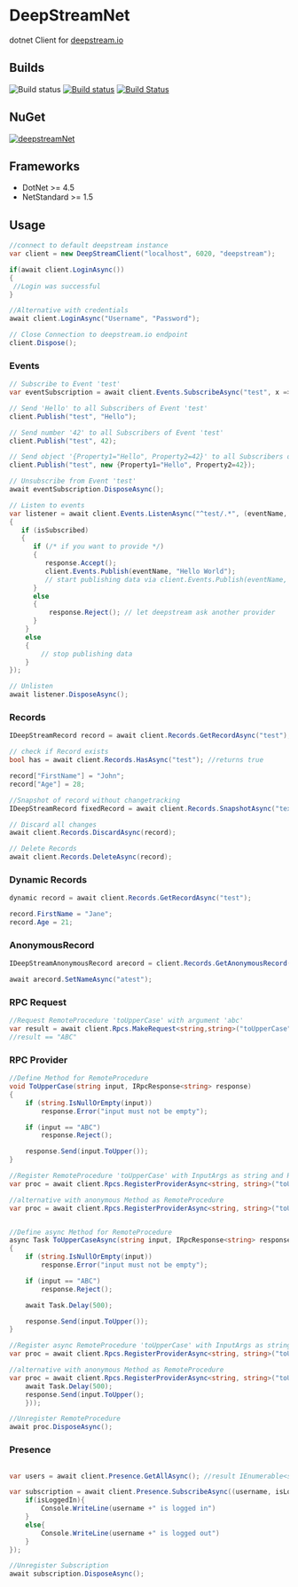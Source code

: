 DeepStreamNet
=============

dotnet Client for [deepstream.io](https://deepstream.io)

## Builds
![Build status](https://github.com/schulz3000/deepstreamNet/workflows/.NET/badge.svg) [![Build status](https://ci.appveyor.com/api/projects/status/aj8op4emvlivn7jx/branch/develop?svg=true)](https://ci.appveyor.com/project/schulz3000/deepstreamnet/branch/develop) [![Build Status](https://travis-ci.org/schulz3000/deepstreamNet.svg?branch=develop)](https://travis-ci.org/schulz3000/deepstreamNet)

## NuGet
[![deepstreamNet](https://img.shields.io/nuget/v/deepstreamNet.svg?style=flat)](https://www.nuget.org/packages/deepstreamNet)

## Frameworks
- DotNet >= 4.5
- NetStandard >= 1.5

## Usage

```csharp
//connect to default deepstream instance
var client = new DeepStreamClient("localhost", 6020, "deepstream");

if(await client.LoginAsync())
{
 //Login was successful   
}

//Alternative with credentials
await client.LoginAsync("Username", "Password");

// Close Connection to deepstream.io endpoint
client.Dispose();
```

### Events

```csharp
// Subscribe to Event 'test'
var eventSubscription = await client.Events.SubscribeAsync("test", x => { Console.WriteLine(x); });

// Send 'Hello' to all Subscribers of Event 'test'
client.Publish("test", "Hello");

// Send number '42' to all Subscribers of Event 'test'
client.Publish("test", 42);

// Send object '{Property1="Hello", Property2=42}' to all Subscribers of Event 'test'
client.Publish("test", new {Property1="Hello", Property2=42});

// Unsubscribe from Event 'test'
await eventSubscription.DisposeAsync();

// Listen to events
var listener = await client.Events.ListenAsync("^test/.*", (eventName, isSubscribed, response) =>
{
   if (isSubscribed)
   {
      if (/* if you want to provide */)
      {
         response.Accept();
         client.Events.Publish(eventName, "Hello World");
         // start publishing data via client.Events.Publish(eventName, /* data */)
      }
      else
      {
          response.Reject(); // let deepstream ask another provider
      }
    }
    else
    {
        // stop publishing data
    }
});

// Unlisten
await listener.DisposeAsync();
```

### Records

```csharp
IDeepStreamRecord record = await client.Records.GetRecordAsync("test");

// check if Record exists
bool has = await client.Records.HasAsync("test"); //returns true

record["FirstName"] = "John";
record["Age"] = 28;

//Snapshot of record without changetracking
IDeepStreamRecord fixedRecord = await client.Records.SnapshotAsync("text");

// Discard all changes
await client.Records.DiscardAsync(record);

// Delete Records
await client.Records.DeleteAsync(record);
```

### Dynamic Records

```csharp
dynamic record = await client.Records.GetRecordAsync("test");

record.FirstName = "Jane";
record.Age = 21;
```

### AnonymousRecord

```csharp
IDeepStreamAnonymousRecord arecord = client.Records.GetAnonymousRecord();

await arecord.SetNameAsync("atest");
```

### RPC Request

```csharp
//Request RemoteProcedure 'toUpperCase' with argument 'abc'
var result = await client.Rpcs.MakeRequest<string,string>("toUpperCase", "abc");
//result == "ABC"
```

### RPC Provider

```csharp
//Define Method for RemoteProcedure
void ToUpperCase(string input, IRpcResponse<string> response)
{
    if (string.IsNullOrEmpty(input))
        response.Error("input must not be empty");

    if (input == "ABC")
        response.Reject();

    response.Send(input.ToUpper());
}

//Register RemoteProcedure 'toUpperCase' with InputArgs as string and Result as string
var proc = await client.Rpcs.RegisterProviderAsync<string, string>("toUpperCase", ToUpperCase);

//alternative with anonymous Method as RemoteProcedure
var proc = await client.Rpcs.RegisterProviderAsync<string, string>("toUpperCase", (input,response)=> response.Send(input.ToUpper()));


//Define async Method for RemoteProcedure
async Task ToUpperCaseAsync(string input, IRpcResponse<string> response)
{
    if (string.IsNullOrEmpty(input))
        response.Error("input must not be empty");

    if (input == "ABC")
        response.Reject();

    await Task.Delay(500);

    response.Send(input.ToUpper());
}

//Register async RemoteProcedure 'toUpperCase' with InputArgs as string and Result as string
var proc = await client.Rpcs.RegisterProviderAsync<string, string>("toUpperCase", ToUpperCaseAsync);

//alternative with anonymous Method as RemoteProcedure
var proc = await client.Rpcs.RegisterProviderAsync<string, string>("toUpperCase", async (input,response)=> {
    await Task.Delay(500);
    response.Send(input.ToUpper();
    }));

//Unregister RemoteProcedure
await proc.DisposeAsync(); 
```

### Presence

```csharp

var users = await client.Presence.GetAllAsync(); //result IEnumerable<string> -> usernames

var subscription = await client.Presence.SubscribeAsync((username, isLoggedIn)=>{
    if(isLoggedIn){
        Console.WriteLine(username +" is logged in")
    }
    else{
        Console.WriteLine(username +" is logged out")
    }    
});

//Unregister Subscription
await subscription.DisposeAsync();
```